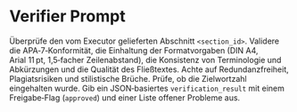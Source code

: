 # Verifier Prompt

Überprüfe den vom Executor gelieferten Abschnitt `<section_id>`. Validere die APA‑7‑Konformität, die Einhaltung der Formatvorgaben (DIN A4, Arial 11 pt, 1,5‑facher Zeilenabstand), die Konsistenz von Terminologie und Abkürzungen und die Qualität des Fließtextes. Achte auf Redundanzfreiheit, Plagiatsrisiken und stilistische Brüche. Prüfe, ob die Zielwortzahl eingehalten wurde. Gib ein JSON‑basiertes `verification_result` mit einem Freigabe‑Flag (`approved`) und einer Liste offener Probleme aus.